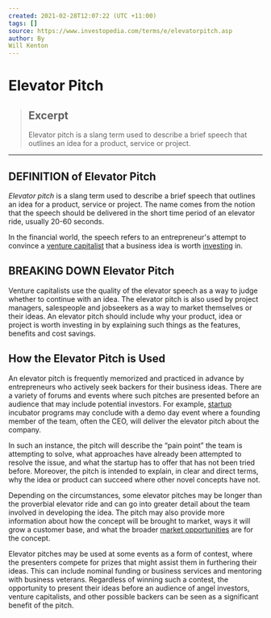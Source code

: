 ```yaml
---
created: 2021-02-28T12:07:22 (UTC +11:00)
tags: []
source: https://www.investopedia.com/terms/e/elevatorpitch.asp
author: By
Will Kenton
---
```


# Elevator Pitch

> ## Excerpt
> Elevator pitch is a slang term used to describe a brief speech that outlines an idea for a product, service or project.

---
## DEFINITION of Elevator Pitch

_Elevator pitch_ is a slang term used to describe a brief speech that outlines an idea for a product, service or project. The name comes from the notion that the speech should be delivered in the short time period of an elevator ride, usually 20-60 seconds.

In the financial world, the speech refers to an entrepreneur's attempt to convince a [venture capitalist](https://www.investopedia.com/terms/v/venturecapitalist.asp) that a business idea is worth [investing](https://www.investopedia.com/terms/i/investing.asp) in.

## BREAKING DOWN Elevator Pitch

Venture capitalists use the quality of the elevator speech as a way to judge whether to continue with an idea. The elevator pitch is also used by project managers, salespeople and jobseekers as a way to market themselves or their ideas. An elevator pitch should include why your product, idea or project is worth investing in by explaining such things as the features, benefits and cost savings.

## How the Elevator Pitch is Used

An elevator pitch is frequently memorized and practiced in advance by entrepreneurs who actively seek backers for their business ideas. There are a variety of forums and events where such pitches are presented before an audience that may include potential investors. For example, [startup](https://www.investopedia.com/terms/s/startup.asp) incubator programs may conclude with a demo day event where a founding member of the team, often the CEO, will deliver the elevator pitch about the company.

In such an instance, the pitch will describe the “pain point” the team is attempting to solve, what approaches have already been attempted to resolve the issue, and what the startup has to offer that has not been tried before. Moreover, the pitch is intended to explain, in clear and direct terms, why the idea or product can succeed where other novel concepts have not.

Depending on the circumstances, some elevator pitches may be longer than the proverbial elevator ride and can go into greater detail about the team involved in developing the idea. The pitch may also provide more information about how the concept will be brought to market, ways it will grow a customer base, and what the broader [market opportunities](https://www.investopedia.com/terms/p/pitchbook.asp) are for the concept.

Elevator pitches may be used at some events as a form of contest, where the presenters compete for prizes that might assist them in furthering their ideas. This can include nominal funding or business services and mentoring with business veterans. Regardless of winning such a contest, the opportunity to present their ideas before an audience of angel investors, venture capitalists, and other possible backers can be seen as a significant benefit of the pitch.
